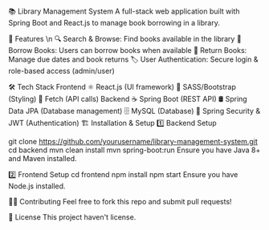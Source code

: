 📚 Library Management System
A full-stack web application built with Spring Boot and React.js to manage book borrowing in a library.

🚀 Features \n
🔍 Search & Browse: Find books available in the library
📖 Borrow Books: Users can borrow books when available
🔄 Return Books: Manage due dates and book returns
🏷️ User Authentication: Secure login & role-based access (admin/user)

🛠️ Tech Stack
Frontend
⚛️ React.js (UI framework)
🎨 SASS/Bootstrap (Styling)
🔗 Fetch (API calls)
Backend
☕ Spring Boot (REST API)
🛢️ Spring Data JPA (Database management)
🗄️ MySQL (Database)
🔑 Spring Security & JWT (Authentication)
🏗️ Installation & Setup
1️⃣ Backend Setup

git clone https://github.com/yourusername/library-management-system.git
cd backend
mvn clean install
mvn spring-boot:run
Ensure you have Java 8+ and Maven installed.

2️⃣ Frontend Setup
cd frontend
npm install
npm start
Ensure you have Node.js installed.

👨‍💻 Contributing
Feel free to fork this repo and submit pull requests!

📝 License
This project haven't license.
